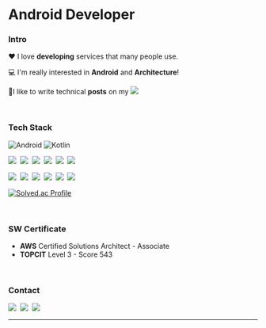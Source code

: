 # Android Developer

### Intro
  
❤ I love **developing** services that many people use. 

💻 I'm really interested in **Android** and **Architecture**!

📝I like to write technical **posts** on my <a href="https://yjyoon-dev.github.io/" target="_blank"><img src="https://img.shields.io/badge/Blog-181717?style=flat-square&logo=github&logoColor=white"/></a>

<br>

### Tech Stack
<p>
  <img alt="Android" src ="https://img.shields.io/badge/Android-3DDC84.svg?&style=for-the-badge&logo=Android&logoColor=white"/>
  <img alt="Kotlin" src ="https://img.shields.io/badge/Kotlin-7F52FF.svg?&style=for-the-badge&logo=Kotlin&logoColor=white"/>
</p>
<p>
  <img src="https://img.shields.io/badge/Dart-01B1A8?style=flat-square&logo=dart&logoColor=white"/></a>&nbsp 
  <img src="https://img.shields.io/badge/Javascript-F7DF1E?style=flat-square&logo=javascript&logoColor=black"/></a>&nbsp
  <img src="https://img.shields.io/badge/Java-E34F26?style=flat-square&logo=java&logoColor=white"/></a>&nbsp
  <img src="https://img.shields.io/badge/C++-F34B7D?style=flat-square&logo=c%2B%2B&logoColor=white"/></a>&nbsp
  <img src="https://img.shields.io/badge/C%23-239120?style=flat-square&logo=c-sharp&logoColor=white"/></a>&nbsp
  <img src="https://img.shields.io/badge/Python-3572A5?style=flat-square&logo=Python&logoColor=white"/></a>&nbsp
</p>
<p>
  <img src="https://img.shields.io/badge/Flutter-02569B?style=flat-square&logo=flutter&logoColor=white"/></a>&nbsp
  <img src="https://img.shields.io/badge/React-61DAFB?style=flat-square&logo=react&logoColor=black"/></a>&nbsp
  <img src="https://img.shields.io/badge/Spring Boot-6DB33F?style=flat-square&logo=spring-boot&logoColor=white"/></a>&nbsp
  <img src="https://img.shields.io/badge/MySQL-4479A1?style=flat-square&logo=mysql&logoColor=white"/></a>&nbsp
  <img src="https://img.shields.io/badge/Docker-2496ED?style=flat-square&logo=docker&logoColor=white"/></a>&nbsp
  <img src="https://img.shields.io/badge/AWS-232F3E?style=flat-square&logo=amazon-aws&logoColor=white"/></a>&nbsp
</p>
  
[![Solved.ac Profile](http://mazassumnida.wtf/api/mini/generate_badge?boj=dsbduwns414)](https://solved.ac/dsbduwns414)

<br>

### SW Certificate
- **AWS** Certified Solutions Architect - Associate
- **TOPCIT** Level 3 - Score 543

<br>

<h3>Contact</h3>

<p>
  <img src="https://img.shields.io/badge/yjyoon--dev-0A66C2?style=flat-square&logo=linkedin&logoColor=white"/></a>&nbsp
  <img src="https://img.shields.io/badge/yjyoon.dev-EA4335?style=flat-square&logo=gmail&logoColor=white"/></a>&nbsp
  <img src="https://img.shields.io/badge/yjyoon.geek-E4405F?style=flat-square&logo=instagram&logoColor=white"/></a>&nbsp
</p>

---
